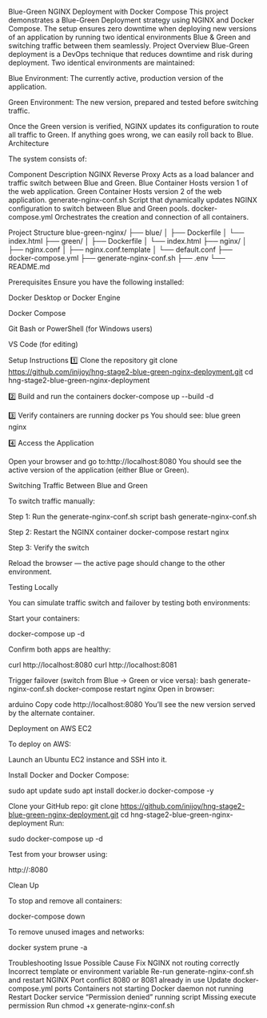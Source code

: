 Blue-Green NGINX Deployment with Docker Compose
This project demonstrates a Blue-Green Deployment strategy using NGINX and Docker Compose. The setup ensures zero downtime when deploying new versions of an application by running two identical environments  Blue & Green and switching traffic between them seamlessly.
Project Overview
Blue-Green deployment is a DevOps technique that reduces downtime and risk during deployment. Two identical environments are maintained:

Blue Environment: The currently active, production version of the application.

Green Environment: The new version, prepared and tested before switching traffic.

Once the Green version is verified, NGINX updates its configuration to route all traffic to Green. If anything goes wrong, we can easily roll back to Blue.
Architecture

The system consists of:

Component	                 Description
NGINX Reverse Proxy	      Acts as a load balancer and traffic switch between Blue and Green.
Blue Container	          Hosts version 1 of the web application.
Green Container	          Hosts version 2 of the web application.
generate-nginx-conf.sh	  Script that dynamically updates NGINX configuration to switch between Blue and Green pools.
docker-compose.yml	      Orchestrates the creation and connection of all containers.

Project Structure
blue-green-nginx/
├── blue/
│   ├── Dockerfile
│   └── index.html
├── green/
│   ├── Dockerfile
│   └── index.html
├── nginx/
│   ├── nginx.conf
│   ├── nginx.conf.template
│   └── default.conf
├── docker-compose.yml
├── generate-nginx-conf.sh
├── .env
└── README.md

Prerequisites
Ensure you have the following installed:

Docker Desktop or Docker Engine

Docker Compose

Git Bash or PowerShell (for Windows users)

VS Code (for editing)

Setup Instructions
1️⃣ Clone the repository
git clone https://github.com/inijoy/hng-stage2-blue-green-nginx-deployment.git
cd hng-stage2-blue-green-nginx-deployment

2️⃣ Build and run the containers
docker-compose up --build -d

3️⃣ Verify containers are running
docker ps
You should see:
blue
green
nginx

4️⃣ Access the Application

Open your browser and go to:http://localhost:8080
You should see the active version of the application (either Blue or Green).

Switching Traffic Between Blue and Green

To switch traffic manually:

Step 1: Run the generate-nginx-conf.sh script
bash generate-nginx-conf.sh

Step 2: Restart the NGINX container
docker-compose restart nginx

Step 3: Verify the switch

Reload the browser — the active page should change to the other environment.

Testing Locally

You can simulate traffic switch and failover by testing both environments:

Start your containers:

docker-compose up -d


Confirm both apps are healthy:

curl http://localhost:8080
curl http://localhost:8081


Trigger failover (switch from Blue → Green or vice versa):
bash generate-nginx-conf.sh
docker-compose restart nginx
Open in browser:

arduino
Copy code
http://localhost:8080
You’ll see the new version served by the alternate container.

Deployment on AWS EC2

To deploy on AWS:

Launch an Ubuntu EC2 instance and SSH into it.

Install Docker and Docker Compose:

sudo apt update
sudo apt install docker.io docker-compose -y


Clone your GitHub repo:
git clone https://github.com/inijoy/hng-stage2-blue-green-nginx-deployment.git
cd hng-stage2-blue-green-nginx-deployment
Run:

sudo docker-compose up -d


Test from your browser using:

http://<EC2-Public-IP>:8080

Clean Up

To stop and remove all containers:

docker-compose down


To remove unused images and networks:

docker system prune -a

Troubleshooting
Issue	                            Possible Cause	                                            Fix
NGINX not routing correctly	     Incorrect template or environment variable	             Re-run generate-nginx-conf.sh and restart NGINX
Port conflict	                    8080 or 8081 already in use	                         Update docker-compose.yml ports
Containers not starting	            Docker daemon not running	                             Restart Docker service
“Permission denied” running script	Missing execute permission	                         Run chmod +x generate-nginx-conf.sh


